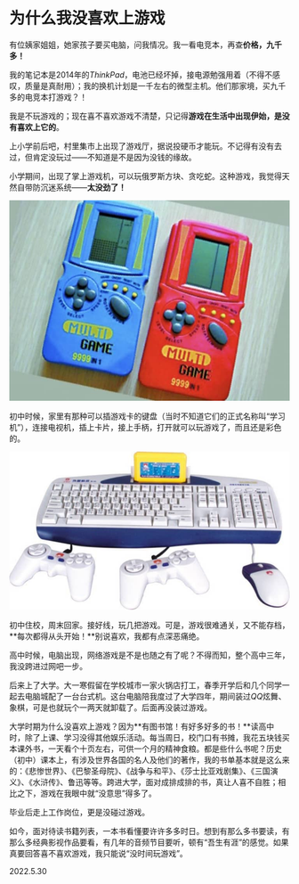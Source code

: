 # 为什么我没喜欢上游戏
   
有位姨家姐姐，她家孩子要买电脑，问我情况。我一看电竞本，再查**价格，九千多！**   
   
我的笔记本是2014年的*ThinkPad*，电池已经坏掉，接电源勉强用着（不得不感叹，质量是真耐用）；我的换机计划是一千左右的微型主机。他们那家境，买九千多的电竞本打游戏？！   
   
我是不玩游戏的；现在喜不喜欢游戏不清楚，只记得**游戏在生活中出现伊始，是没有喜欢上它的**。   
   
上小学前后吧，村里集市上出现了游戏厅，据说投硬币才能玩。不记得有没有去过，但肯定没玩过——不知道是不是因为没钱的缘故。   
   
小学期间，出现了掌上游戏机，可以玩俄罗斯方块、贪吃蛇。这种游戏，我觉得天然自带防沉迷系统——**太没劲了！**   

![gysh_game01.jpg](..\Images\gysh_game01.jpg)   
   
初中时候，家里有那种可以插游戏卡的键盘（当时不知道它们的正式名称叫“学习机”），连接电视机，插上卡片，接上手柄，打开就可以玩游戏了，而且还是彩色的。   

![gysh_game02.jpg](..\Images\gysh_game02.jpg)   
   
初中住校，周末回家。接好线，玩几把游戏。可是，游戏很难通关，又不能存档，**每次都得从头开始！**别说喜欢，我都有点深恶痛绝。   
   
高中时候，电脑出现，网络游戏是不是也随之有了呢？不得而知，整个高中三年，我没跨进过网吧一步。   
   
后来上了大学。大一寒假留在学校城市一家火锅店打工，春季开学后和几个同学一起去电脑城配了一台台式机。这台电脑陪我度过了大学四年，期间装过*QQ*炫舞、象棋，可是也就玩个一两天就卸载了。后面再没装过游戏。   
   
大学时期为什么没喜欢上游戏？因为**有图书馆！有好多好多的书！**读高中时，除了上课、学习没得其他娱乐活动。每当周日，校门口有书摊，我花五块钱买本课外书，一天看个十页左右，可供一个月的精神食粮。都是些什么书呢？历史（初中）课本上，有涉及世界各国的名人及他们的著作，我的书单基本就是这么来的：《悲惨世界》、《巴黎圣母院》、《战争与和平》、《莎士比亚戏剧集》、《三国演义》、《水浒传》、鲁迅等等。跨进大学，面对成排成排的书，真让人喜不自胜；相比之下，游戏在我眼中就“没意思”得多了。   
   
毕业后走上工作岗位，更是没碰过游戏。   
   
如今，面对待读书籍列表，一本书看懂要许许多多时日。想到有那么多书要读，有那么多经典影视作品要看，有几年的音频节目要听，顿有“吾生有涯”的感觉。如果真要回答喜不喜欢游戏，我只能说“没时间玩游戏”。   
   
2022.5.30